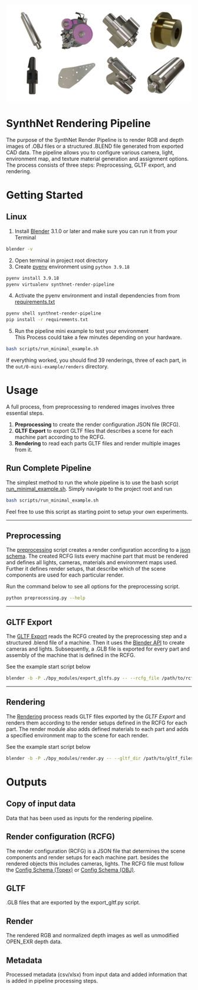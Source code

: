 ![](./docs/imgs/example_renders.png)

# SynthNet Rendering Pipeline

The purpose of the SynthNet Render Pipeline is to render RGB and depth images of .OBJ files or a structured .BLEND file generated from exported CAD data.
The pipeline allows you to configure various camera, light, environment map, and texture material generation and assignment options.
The process consists of three steps: Preprocessing, GLTF export, and rendering.

# Getting Started

## Linux
1. Install [Blender](https://www.blender.org) 3.1.0 or later and make sure you can run it from your Terminal
```bash
blender -v
```
2. Open terminal in project root directory
3. Create [pyenv](https://github.com/pyenv/pyenv) environment using `python 3.9.18`
 ```bash
pyenv install 3.9.18
pyenv virtualenv synthnet-render-pipeline
```
4. Activate the pyenv environment and install dependencies from from [requirements.txt](./requirements.txt)
 ```bash
pyenv shell synthnet-render-pipeline
pip install -r requirements.txt
```
5. Run the pipeline mini example to test your environment</br>
This Process could take a few minutes depending on your hardware.
```bash
bash scripts/run_minimal_example.sh
```
If everything worked, you should find 39 renderings, three of each part, in the `out/0-mini-example/renders` directory.

# Usage

A full process, from preprocessing to rendered images involves three essential steps.
1. **Preprocessing** to create the render configuration JSON file (RCFG).
2. **GLTF Export** to export GLTF files that describes a scene for each machine part according to the RCFG.
3. **Rendering** to read each parts GLTF files and render multiple images from it.

## Run Complete Pipeline
The simplest method to run the whole pipeline is to use the bash script [run_minimal_example.sh](./scripts/run_minimal_example.sh).
Simply navigate to the project root and run
```bash
bash scripts/run_minimal_example.sh
```
Feel free to use this script as starting point to setup your own experiments.

---
## Preprocessing
The [preprocessing](./preprocessing.py) script creates a render configuration according to a [json schema](./validation/schemas/rcfg_schema_topex.json). The created RCFG lists every machine part that must be rendered and defines all lights, cameras, materials and environment maps used. Further it defines render setups, that describe which of the scene components are used for each particular render.

Run the command below to see all options for the preprocessing script.
```bash
python preprocessing.py --help
```
---
## GLTF Export
The [GLTF Export](./bpy_modules/export_gltfs.py) reads the RCFG created by the preprocessing step and a structured .blend file of a machine. Then it uses the [Blender API](https://docs.blender.org/api/current/index.html) to create cameras and lights. Subsequently, a .GLB file is exported for every part and assembly of the machine that is defined in the RCFG.

See the example start script below
```bash
blender -b -P ./bpy_modules/export_gltfs.py -- --rcfg_file /path/to/rcfg.json --out_dir path/to/out_dir
```
---
## Rendering
The [Rendering](./bpy_modules/render.py) process reads GLTF files exported by the *GLTF Export* and renders them according to the render setups defined in the RCFG for each part. The render module also adds defined materials to each part and adds a specified environment map to the scene for each render.

See the example start script below
```bash
blender -b -P ./bpy_modules/render.py -- --gltf_dir /path/to/gltf_files --material_dir /path/to/material_files --envmap_dir /path/to/envmap_files --rcfg_file /path/to/rcfg_file.json --out_dir /path/to/output_dir --res_x 256 --res_y 256 --out_quality 100 --out_format PNG --engine CYCLES --device GPU
```

# Outputs

## Copy of input data
Data that has been used as inputs for the rendering pipeline.

## Render configuration (RCFG)
The render configuration (RCFG) is a JSON file that determines the scene components and render setups for each machine part. besides the rendered objects this includes cameras, lights. The RCFG file must follow the [Config Schema (Topex)](./validation/schemas/rcfg_schema_topex.json) or [Config Schema (OBJ)](./validation/schemas/rcfg_schema_obj.json).

## GLTF
.GLB files that are exported by the export_gltf.py script.

## Render
The rendered RGB and normalized depth images as well as unmodified OPEN_EXR depth data.

## Metadata
Processed metadata (csv/xlsx) from input data and added information that is added in pipeline processing steps.
